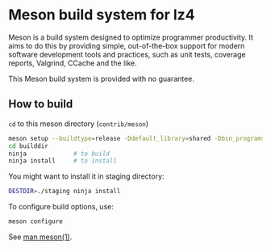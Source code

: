 Meson build system for lz4
==========================

Meson is a build system designed to optimize programmer productivity.
It aims to do this by providing simple, out-of-the-box support for
modern software development tools and practices, such as unit tests,
coverage reports, Valgrind, CCache and the like.

This Meson build system is provided with no guarantee.

## How to build

`cd` to this meson directory (`contrib/meson`)

```sh
meson setup --buildtype=release -Ddefault_library=shared -Dbin_programs=true builddir
cd builddir
ninja             # to build
ninja install     # to install
```

You might want to install it in staging directory:

```sh
DESTDIR=./staging ninja install
```

To configure build options, use:

```sh
meson configure
```

See [man meson(1)](https://manpages.debian.org/testing/meson/meson.1.en.html).

